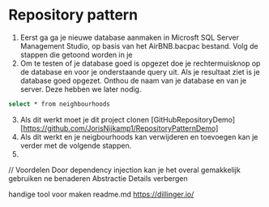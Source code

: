 # Repository pattern

1. Eerst ga ga je nieuwe database aanmaken in Microsft SQL Server Management Studio, op basis van het AirBNB.bacpac bestand. Volg de stappen die getoond worden in je 
2. Om te testen of je database goed is opgezet doe je rechtermuisknop op de database en voor je onderstaande query uit. Als je resultaat ziet is je database goed opgezet. Onthou de naam van je database en van je server. Deze hebben we later nodig.
```sh
select * from neighbourhoods
```
3. Als dit werkt moet je dit project clonen [GitHubRepositoryDemo][https://github.com/JorisNijkamp1/RepositoryPatternDemo]
4. Als dit werkt en je neigbourhoods kan verwijderen en toevoegen kan je verder met de volgende stappen.
5. 


// Voordelen
    Door dependency injection kan je het overal gemakkelijk gebruiken ne benaderen
    Abstractie
    Details verbergen
    

handige tool voor maken readme.md
https://dillinger.io/
